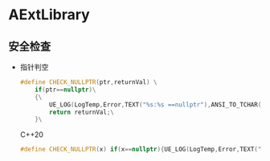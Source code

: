 # AExtLibrary

## 安全检查

- 指针判空

    ```cpp
    #define CHECK_NULLPTR(ptr,returnVal) \
    	if(ptr==nullptr)\
    	{\
    		UE_LOG(LogTemp,Error,TEXT("%s:%s ==nullptr"),ANSI_TO_TCHAR(__FUNCTION__),ANSI_TO_TCHAR(#ptr));\
    		return returnVal;\
    	}\
    
    ```
    
    C++20
    ```cpp
    #define CHECK_NULLPTR(x) if(x==nullptr){UE_LOG(LogTemp,Error,TEXT("%s:%s ==nullptr"),ANSI_TO_TCHAR(std::source_location::current().function_name()));return;}
    ```

